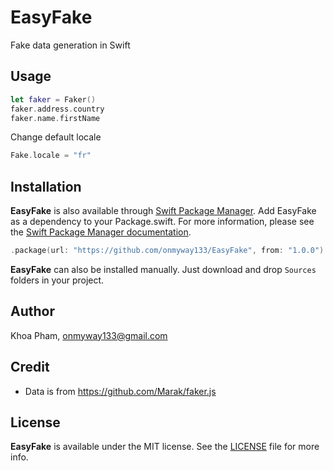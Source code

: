 # EasyFake

Fake data generation in Swift

## Usage

```swift
let faker = Faker()
faker.address.country
faker.name.firstName
```

Change default locale

```swift
Fake.locale = "fr"
```

## Installation

**EasyFake** is also available through [Swift Package Manager](https://swift.org/package-manager/).
Add EasyFake as a dependency to your Package.swift. For more information, please see the [Swift Package Manager documentation](https://github.com/apple/swift-package-manager/tree/master/Documentation).

```swift
.package(url: "https://github.com/onmyway133/EasyFake", from: "1.0.0")
```

**EasyFake** can also be installed manually. Just download and drop `Sources` folders in your project.

## Author

Khoa Pham, onmyway133@gmail.com

## Credit

- Data is from https://github.com/Marak/faker.js

## License

**EasyFake** is available under the MIT license. See the [LICENSE](https://github.com/onmyway133/EasyFake/blob/master/LICENSE.md) file for more info.
